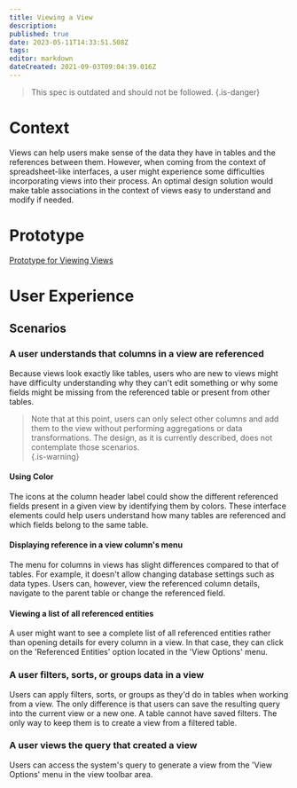```yaml
---
title: Viewing a View
description: 
published: true
date: 2023-05-11T14:33:51.508Z
tags: 
editor: markdown
dateCreated: 2021-09-03T09:04:39.016Z
---
```


> This spec is outdated and should not be followed.
{.is-danger}

# Context
Views can help users make sense of the data they have in tables and the references between them. However, when coming from the context of spreadsheet-like interfaces, a user might experience some difficulties incorporating views into their process.
An optimal design solution would make table associations in the context of views easy to understand and modify if needed. 

# Prototype
[Prototype for Viewing Views](https://www.figma.com/proto/Uaf1ntcldzK2U41Jhw6vS2/Mathesar-MVP?page-id=4816%3A56910&node-id=4816%3A57282&viewport=324%2C48%2C0.2&scaling=scale-down-width&starting-point-node-id=4816%3A57282)

# User Experience
## Scenarios
### A user understands that columns in a view are referenced
Because views look exactly like tables, users who are new to views might have difficulty understanding why they can't edit something or why some fields might be missing from the referenced table or present from other tables.

> Note that at this point, users can only select other columns and add them to the view without performing aggregations or data transformations. The design, as it is currently described, does not contemplate those scenarios.  
{.is-warning}


#### Using Color
The icons at the column header label could show the different referenced fields present in a given view by identifying them by colors. These interface elements could help users understand how many tables are referenced and which fields belong to the same table.

#### Displaying reference in a view column's menu
The menu for columns in views has slight differences compared to that of tables. For example, it doesn't allow changing database settings such as data types. Users can, however, view the referenced column details, navigate to the parent table or change the referenced field. 

#### Viewing a list of all referenced entities
A user might want to see a complete list of all referenced entities rather than opening details for every column in a view. In that case, they can click on the 'Referenced Entities' option located in the 'View Options' menu.

### A user filters, sorts, or groups data in a view
Users can apply filters, sorts, or groups as they'd do in tables when working from a view. The only difference is that users can save the resulting query into the current view or a new one. A table cannot have saved filters. The only way to keep them is to create a view from a filtered table.

### A user views the query that created a view
Users can access the system's query to generate a view from the 'View Options' menu in the view toolbar area.